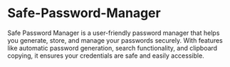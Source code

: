 # Safe-Password-Manager
Safe Password Manager is a user-friendly password manager that helps you generate, store, and manage your passwords securely. With features like automatic password generation, search functionality, and clipboard copying, it ensures your credentials are safe and easily accessible.
